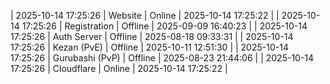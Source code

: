 | 2025-10-14 17:25:26 | Website | Online | 2025-10-14 17:25:22 |
| 2025-10-14 17:25:26 | Registration | Offline | 2025-09-09 16:40:23 |
| 2025-10-14 17:25:26 | Auth Server | Offline | 2025-08-18 09:33:31 |
| 2025-10-14 17:25:26 | Kezan (PvE) | Offline | 2025-10-11 12:51:30 |
| 2025-10-14 17:25:26 | Gurubashi (PvP) | Offline | 2025-08-23 21:44:06 |
| 2025-10-14 17:25:26 | Cloudflare | Online | 2025-10-14 17:25:22 |
